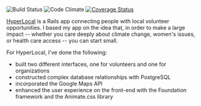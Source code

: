 ![Build Status](https://codeship.com/projects/fd969ae0-9e0e-0133-71f6-5e859e904c15/status?branch=master)
![Code Climate](https://codeclimate.com/github/lilybarrett/hyper_local.png)
[![Coverage Status](https://coveralls.io/repos/lilybarrett/hyper_local/badge.svg?branch=master&service=github)](https://coveralls.io/github/lilybarrett/hyper_local?branch=master)

[HyperLocal](https://hyper-local.herokuapp.com/) is a Rails app connecting people with local volunteer opportunities. I based my app on the idea that, in order to make a large impact -- whether you care deeply about climate change, women's issues, or health care access -- you can start small.

For HyperLocal, I've done the following:

- built two different interfaces, one for volunteers and one for organizations
- constructed complex database relationships with PostgreSQL
- incorporated the Google Maps API
- enhanced the user experience on the front-end with the Foundation framework and the Animate.css library
